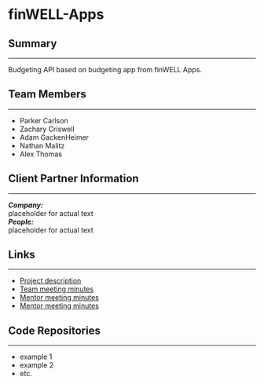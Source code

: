 # finWELL-Apps
## Summary
---
Budgeting API based on budgeting app from finWELL Apps.
## Team Members
---
- Parker Carlson
- Zachary Criswell
- Adam GackenHeimer
- Nathan Malitz
- Alex Thomas
## Client Partner Information
---
***Company:***<br>
placeholder for actual text<br>
***People:***<br>
placeholder for actual text<br>
## Links
---
- [Project description](https://github.com/nmalitz/finWell-Apps/blob/master/ProjectDescription.md)
- [Team meeting minutes](https://github.com/nmalitz/finWell-Apps/blob/meetingminutes/team)
- [Mentor meeting minutes](https://github.com/nmalitz/finwell-Apps/blob/meetingminutes/mentor)
- [Mentor meeting minutes](https://github.com/nmalitz/finWELL-Apps/blob/meetingminutes/clientpartner)
## Code Repositories
---
- example 1
- example 2
- etc.